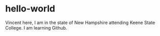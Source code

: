 # hello-world

Vincent here, I am in the state of New Hampshire attending Keene State College.
I am learning Github.
